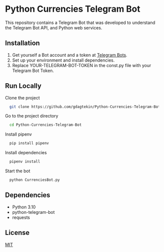 
# Python Currencies Telegram Bot

This repository contains a Telegram Bot that was developed to understand the Telegram Bot API, and Python web services.


## Installation

1. Get yourself a Bot account and a token at [Telegram Bots](https://core.telegram.org/bots).
2. Set up your environment and install dependencies.
3. Replace YOUR-TELEGRAM-BOT-TOKEN in the const.py file with your Telegram Bot Token.
    
## Run Locally

Clone the project

```bash
  git clone https://github.com/gdagtekin/Python-Currencies-Telegram-Bot
```

Go to the project directory

```bash
  cd Python-Currencies-Telegram-Bot
```

Install pipenv

```bash
  pip install pipenv
```

Install dependencies

```bash
  pipenv install
```

Start the bot

```bash
  python CurrenciesBot.py
```


## Dependencies

* Python 3.10
* python-telegram-bot
* requests

## License

[MIT](https://choosealicense.com/licenses/mit/)

